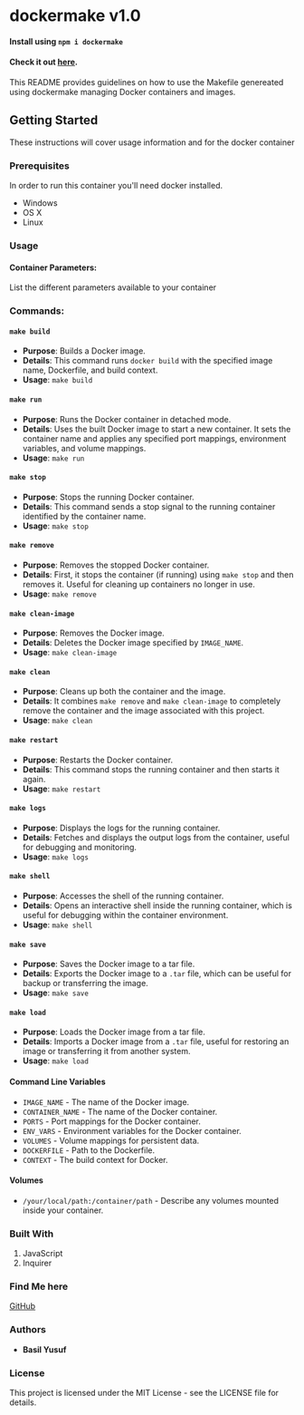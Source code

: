 
# dockermake v1.0

#### Install using `npm i dockermake`
#### Check it out [here](https://www.npmjs.com/package/dockermake).


This README provides guidelines on how to use the Makefile genereated using dockermake managing Docker containers and images.

## Getting Started

These instructions will cover usage information and for the docker container

### Prerequisites

In order to run this container you'll need docker installed.

-   Windows
-   OS X
-   Linux

### Usage

#### Container Parameters:

List the different parameters available to your container

### Commands:


#### `make build`

-   **Purpose**: Builds a Docker image.
-   **Details**: This command runs `docker build` with the specified image name, Dockerfile, and build context.
-   **Usage**: `make build`

#### `make run`

-   **Purpose**: Runs the Docker container in detached mode.
-   **Details**: Uses the built Docker image to start a new container. It sets the container name and applies any specified port mappings, environment variables, and volume mappings.
-   **Usage**: `make run`

#### `make stop`

-   **Purpose**: Stops the running Docker container.
-   **Details**: This command sends a stop signal to the running container identified by the container name.
-   **Usage**: `make stop`

#### `make remove`

-   **Purpose**: Removes the stopped Docker container.
-   **Details**: First, it stops the container (if running) using `make stop` and then removes it. Useful for cleaning up containers no longer in use.
-   **Usage**: `make remove`

#### `make clean-image`

-   **Purpose**: Removes the Docker image.
-   **Details**: Deletes the Docker image specified by `IMAGE_NAME`.
-   **Usage**: `make clean-image`

#### `make clean`

-   **Purpose**: Cleans up both the container and the image.
-   **Details**: It combines `make remove` and `make clean-image` to completely remove the container and the image associated with this project.
-   **Usage**: `make clean`

#### `make restart`

-   **Purpose**: Restarts the Docker container.
-   **Details**: This command stops the running container and then starts it again.
-   **Usage**: `make restart`

#### `make logs`

-   **Purpose**: Displays the logs for the running container.
-   **Details**: Fetches and displays the output logs from the container, useful for debugging and monitoring.
-   **Usage**: `make logs`

#### `make shell`

-   **Purpose**: Accesses the shell of the running container.
-   **Details**: Opens an interactive shell inside the running container, which is useful for debugging within the container environment.
-   **Usage**: `make shell`

#### `make save`

-   **Purpose**: Saves the Docker image to a tar file.
-   **Details**: Exports the Docker image to a `.tar` file, which can be useful for backup or transferring the image.
-   **Usage**: `make save`

#### `make load`

-   **Purpose**: Loads the Docker image from a tar file.
-   **Details**: Imports a Docker image from a `.tar` file, useful for restoring an image or transferring it from another system.
-   **Usage**: `make load`

#### Command Line Variables

-   `IMAGE_NAME` - The name of the Docker image.
-   `CONTAINER_NAME` - The name of the Docker container.
-   `PORTS` - Port mappings for the Docker container.
-   `ENV_VARS` - Environment variables for the Docker container.
-   `VOLUMES` - Volume mappings for persistent data.
-   `DOCKERFILE` - Path to the Dockerfile.
-   `CONTEXT` - The build context for Docker.

#### Volumes

-   `/your/local/path:/container/path` - Describe any volumes mounted inside your container.

### Built With

1. JavaScript
2. Inquirer

### Find Me here

[GitHub](https://github.com/basilysf1709)

### Authors

-   **Basil Yusuf**

### License

This project is licensed under the MIT License - see the LICENSE file for details.











